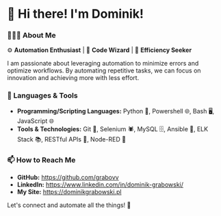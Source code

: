 # 👋 Hi there! I'm Dominik!

### 👨🏻‍💻 About Me

⚙️ **Automation Enthusiast** | 🤖 **Code Wizard** | 🌟 **Efficiency Seeker**

I am passionate about leveraging automation to minimize errors and optimize workflows. By automating repetitive tasks, we can focus on innovation and achieving more with less effort.

### 🔧 Languages & Tools
- **Programming/Scripting Languages:** Python 🐍, Powershell 🌐, Bash 🖥️, JavaScript 🌐
- **Tools & Technologies:** Git 🚀, Selenium 🕷️, MySQL 🗄️, Ansible 📜, ELK Stack 📚, RESTful APIs 📡, Node-RED 🔴

### 📫 How to Reach Me
- **GitHub:** https://github.com/grabovv
- **LinkedIn:** https://www.linkedin.com/in/dominik-grabowski/
- **My Site:** https://dominikgrabowski.pl

Let's connect and automate all the things! 🚀
